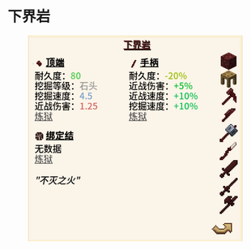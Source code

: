 # 下界岩

<figure><img src="../../.gitbook/assets/屏幕截图 2025-03-03 165545.png" alt=""><figcaption></figcaption></figure>
